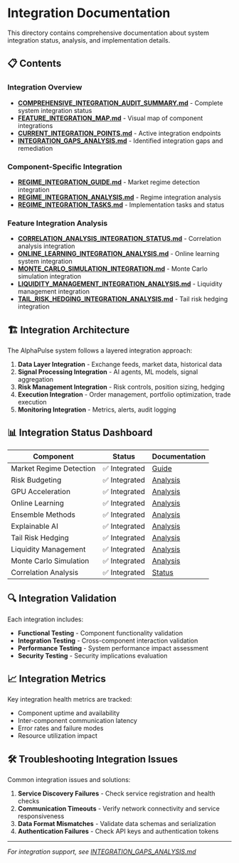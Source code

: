 # Integration Documentation

This directory contains comprehensive documentation about system integration status, analysis, and implementation details.

## 📋 Contents

### Integration Overview
- [**COMPREHENSIVE_INTEGRATION_AUDIT_SUMMARY.md**](COMPREHENSIVE_INTEGRATION_AUDIT_SUMMARY.md) - Complete system integration status
- [**FEATURE_INTEGRATION_MAP.md**](FEATURE_INTEGRATION_MAP.md) - Visual map of component integrations
- [**CURRENT_INTEGRATION_POINTS.md**](CURRENT_INTEGRATION_POINTS.md) - Active integration endpoints
- [**INTEGRATION_GAPS_ANALYSIS.md**](INTEGRATION_GAPS_ANALYSIS.md) - Identified integration gaps and remediation

### Component-Specific Integration
- [**REGIME_INTEGRATION_GUIDE.md**](REGIME_INTEGRATION_GUIDE.md) - Market regime detection integration
- [**REGIME_INTEGRATION_ANALYSIS.md**](REGIME_INTEGRATION_ANALYSIS.md) - Regime integration analysis
- [**REGIME_INTEGRATION_TASKS.md**](REGIME_INTEGRATION_TASKS.md) - Implementation tasks and status

### Feature Integration Analysis
- [**CORRELATION_ANALYSIS_INTEGRATION_STATUS.md**](CORRELATION_ANALYSIS_INTEGRATION_STATUS.md) - Correlation analysis integration
- [**ONLINE_LEARNING_INTEGRATION_ANALYSIS.md**](ONLINE_LEARNING_INTEGRATION_ANALYSIS.md) - Online learning system integration
- [**MONTE_CARLO_SIMULATION_INTEGRATION.md**](MONTE_CARLO_SIMULATION_INTEGRATION.md) - Monte Carlo simulation integration
- [**LIQUIDITY_MANAGEMENT_INTEGRATION_ANALYSIS.md**](LIQUIDITY_MANAGEMENT_INTEGRATION_ANALYSIS.md) - Liquidity management integration
- [**TAIL_RISK_HEDGING_INTEGRATION_ANALYSIS.md**](TAIL_RISK_HEDGING_INTEGRATION_ANALYSIS.md) - Tail risk hedging integration

## 🏗️ Integration Architecture

The AlphaPulse system follows a layered integration approach:

1. **Data Layer Integration** - Exchange feeds, market data, historical data
2. **Signal Processing Integration** - AI agents, ML models, signal aggregation
3. **Risk Management Integration** - Risk controls, position sizing, hedging
4. **Execution Integration** - Order management, portfolio optimization, trade execution
5. **Monitoring Integration** - Metrics, alerts, audit logging

## 📊 Integration Status Dashboard

| Component | Status | Documentation |
|-----------|--------|---------------|
| Market Regime Detection | ✅ Integrated | [Guide](REGIME_INTEGRATION_GUIDE.md) |
| Risk Budgeting | ✅ Integrated | [Analysis](../analysis/DYNAMIC_RISK_BUDGETING_WIRING_ANALYSIS.md) |
| GPU Acceleration | ✅ Integrated | [Analysis](../analysis/GPU_ACCELERATION_UTILIZATION_ANALYSIS.md) |
| Online Learning | ✅ Integrated | [Analysis](ONLINE_LEARNING_INTEGRATION_ANALYSIS.md) |
| Ensemble Methods | ✅ Integrated | [Analysis](../analysis/ENSEMBLE_METHODS_INTEGRATION_ANALYSIS.md) |
| Explainable AI | ✅ Integrated | [Analysis](../analysis/EXPLAINABLE_AI_INTEGRATION_ANALYSIS.md) |
| Tail Risk Hedging | ✅ Integrated | [Analysis](TAIL_RISK_HEDGING_INTEGRATION_ANALYSIS.md) |
| Liquidity Management | ✅ Integrated | [Analysis](LIQUIDITY_MANAGEMENT_INTEGRATION_ANALYSIS.md) |
| Monte Carlo Simulation | ✅ Integrated | [Analysis](MONTE_CARLO_SIMULATION_INTEGRATION.md) |
| Correlation Analysis | ✅ Integrated | [Status](CORRELATION_ANALYSIS_INTEGRATION_STATUS.md) |

## 🔍 Integration Validation

Each integration includes:
- **Functional Testing** - Component functionality validation
- **Integration Testing** - Cross-component interaction validation
- **Performance Testing** - System performance impact assessment
- **Security Testing** - Security implications evaluation

## 📈 Integration Metrics

Key integration health metrics are tracked:
- Component uptime and availability
- Inter-component communication latency
- Error rates and failure modes
- Resource utilization impact

## 🛠️ Troubleshooting Integration Issues

Common integration issues and solutions:
1. **Service Discovery Failures** - Check service registration and health checks
2. **Communication Timeouts** - Verify network connectivity and service responsiveness
3. **Data Format Mismatches** - Validate data schemas and serialization
4. **Authentication Failures** - Check API keys and authentication tokens

---
*For integration support, see [INTEGRATION_GAPS_ANALYSIS.md](INTEGRATION_GAPS_ANALYSIS.md)*